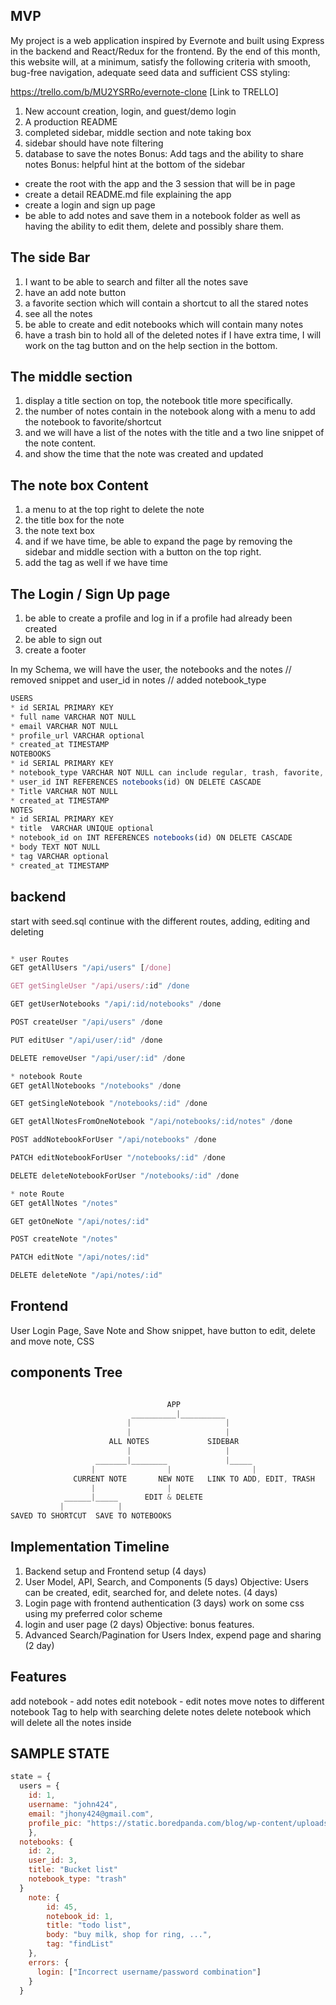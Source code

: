 
## MVP
My project is a web application inspired by Evernote and built using Express in the backend and React/Redux for the frontend. By the end of this month, this website will, at a minimum, satisfy the following criteria with smooth, bug-free navigation, adequate seed data and sufficient CSS styling:

https://trello.com/b/MU2YSRRo/evernote-clone  [Link to TRELLO]

1. New account creation, login, and guest/demo login
2. A production README
3. completed sidebar, middle section and note taking box
4. sidebar should have note filtering
5. database to save the notes
Bonus: Add tags and the ability to share notes
Bonus: helpful hint at the bottom of the sidebar

* create the root with the app and the 3 session that will be in page
* create a detail README.md file explaining the app
* create a login and sign up page
* be able to add notes and save them in a notebook folder as well as having the ability to edit them, delete and possibly share them.

## The side Bar
1. I want to be able to search and filter all the notes save
2. have an add note button
3. a favorite section which will contain a shortcut to all the stared notes
4. see all the notes
5. be able to create and edit notebooks which will contain many notes
6. have a trash bin to hold all of the deleted notes
if I have extra time, I will work on the tag button and on the help section in the bottom.

## The middle section
1. display a title section on top, the notebook title more specifically.
2. the number of notes contain in the notebook along with a menu to add the notebook to favorite/shortcut
3. and we will have a list of the notes with the title and a two line snippet of the note content.
4. and show the time that the note was created and updated

## The note box Content
1. a menu to at the top right to delete the note
2. the title box for the note
3. the note text box
4. and if we have time, be able to expand the page by removing the sidebar and middle section with a button on the top right.
5. add the tag as well if we have time

## The Login / Sign Up page
1. be able to create a profile and log in if a profile had already been created
2. be able to sign out
3. create a footer



In my Schema, we will have the user, the notebooks and the notes
// removed snippet and user_id in notes
// added notebook_type

```js
USERS
* id SERIAL PRIMARY KEY
* full name VARCHAR NOT NULL
* email VARCHAR NOT NULL
* profile_url VARCHAR optional
* created_at TIMESTAMP
NOTEBOOKS
* id SERIAL PRIMARY KEY
* notebook_type VARCHAR NOT NULL can include regular, trash, favorite, etc
* user_id INT REFERENCES notebooks(id) ON DELETE CASCADE
* Title VARCHAR NOT NULL
* created_at TIMESTAMP
NOTES
* id SERIAL PRIMARY KEY
* title  VARCHAR UNIQUE optional
* notebook_id on INT REFERENCES notebooks(id) ON DELETE CASCADE
* body TEXT NOT NULL
* tag VARCHAR optional
* created_at TIMESTAMP
```

## backend
start with seed.sql
continue with the different routes, adding, editing and deleting

```js

* user Routes
GET getAllUsers "/api/users" [/done]

GET getSingleUser "/api/users/:id" /done

GET getUserNotebooks "/api/:id/notebooks" /done

POST createUser "/api/users" /done

PUT editUser "/api/user/:id" /done

DELETE removeUser "/api/user/:id" /done

* notebook Route
GET getAllNotebooks "/notebooks" /done

GET getSingleNotebook "/notebooks/:id" /done

GET getAllNotesFromOneNotebook "/api/notebooks/:id/notes" /done

POST addNotebookForUser "/api/notebooks" /done

PATCH editNotebookForUser "/notebooks/:id" /done

DELETE deleteNotebookForUser "/notebooks/:id" /done

* note Route
GET getAllNotes "/notes"

GET getOneNote "/api/notes/:id"

POST createNote "/notes"

PATCH editNote "/api/notes/:id"

DELETE deleteNote "/api/notes/:id"

```


## Frontend
User Login Page,
Save Note and Show snippet,
have button to edit, delete and move note,
CSS

## components Tree

```js

                                   APP
                           __________|__________
                          |                     |
                          |                     |
                      ALL NOTES             SIDEBAR
                          |                     |
                   _______|________             |_____
                  |                |                  |
              CURRENT NOTE       NEW NOTE   LINK TO ADD, EDIT, TRASH
                  |                |
            ______|_____      EDIT & DELETE
           |            |
SAVED TO SHORTCUT  SAVE TO NOTEBOOKS

```

##  Implementation Timeline

1. Backend setup and Frontend setup (4 days)
2. User Model, API, Search, and Components (5 days)
Objective: Users can be created, edit, searched for, and delete notes. (4 days)
3. Login page with frontend authentication (3 days)
work on some css using my preferred color scheme
4. login and user page (2 days)
Objective: bonus features.
5. Advanced Search/Pagination for Users Index, expend page and sharing (2 day)

## Features
add notebook - add notes
edit notebook - edit notes
move notes to different notebook
Tag to help with searching
delete notes
delete notebook which will delete all the notes inside

## SAMPLE STATE
```js
state = {
  users = {
    id: 1,
    username: "john424",
    email: "jhony424@gmail.com",
    profile_pic: "https://static.boredpanda.com/blog/wp-content/uploads/2018/04/5acb63d83493f__700-png.jpg"
    },
  notebooks: {
    id: 2,
    user_id: 3,
    title: "Bucket list"
    notebook_type: "trash"
  }
    note: {
        id: 45,
        notebook_id: 1,
        title: "todo list",
        body: "buy milk, shop for ring, ...",
        tag: "findList"    
    },
    errors: {
      login: ["Incorrect username/password combination"]
    }
  }
  ```
